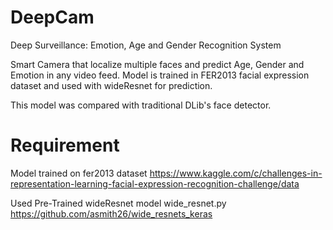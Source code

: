 # DeepCam
Deep Surveillance: Emotion, Age and Gender Recognition System 

Smart Camera that localize multiple faces and predict Age, Gender and Emotion in any video feed.
Model is trained in FER2013 facial expression dataset and used with wideResnet for prediction.

This model was compared with traditional DLib's face detector.

# Requirement 
Model trained on fer2013 dataset 
https://www.kaggle.com/c/challenges-in-representation-learning-facial-expression-recognition-challenge/data

Used Pre-Trained wideResnet model wide_resnet.py
https://github.com/asmith26/wide_resnets_keras
